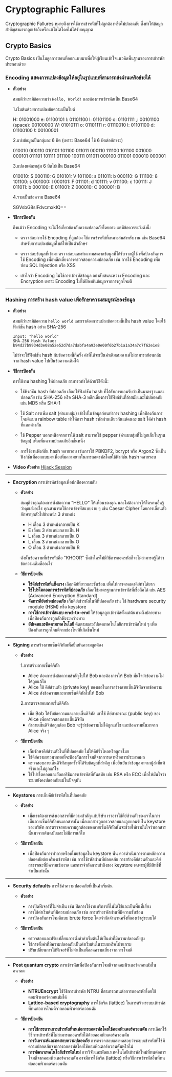 # Cryptographic Fallures

Cryptographic Fallures หมายถึงการใช้การเข้ารหัสที่ไม่ถูกต้องหรือไม่ปลอดภัย ซึ่งทำให้ข้อมูลสำคัญสามารถถูกเข้าถึงหรือแก้ไขได้โดยไม่ได้รับอนุญาต

## Crypto Basics

Crypto Basics เป็นโมดูลการสอนที่ออกแบบมาเพื่อให้ผู้เรียนเข้าใจแนวคิดพื้นฐานของการเข้ารหัส ประกอบด้วย

  ### Encoding แสดงการแปลงข้อมูลให้อยู่ในรูปแบบที่สามารถส่งผ่านเครือข่ายได้
  
  - **ตัวอย่าง**
      
    สมมติว่าเรามีข้อความว่า `Hello, World!` และต้องการเข้ารหัสเป็น Base64

    1.เริ่มต้นด้วยการแปลงข้อความเป็นไบต์

    H: 01001000 e: 01100101 l: 01101100 l: 01101100 o: 01101111 ,: 00101100 (space): 00100000
    W: 01010111 o: 01101111 r: 01110010 l: 01101100 d: 01100100 !: 00100001

    2.แบ่งข้อมูลเป็นกลุ่มละ 6 บิต (เพราะ Base64 ใช้ 6 บิตต่ออักขระ)
    
    010010 000110 010101 101100 011011 000110 111100 101100 001000 000101 011101 101111 011100 100111 011011 000100 011001 000010 000001

    3.แปลงแต่ละกลุ่ม 6 บิตไปเป็น Base64
    
    010010: S 000110: G 010101: V 101100: s 011011: b 000110: G 111100: 8 101100: s 001000: I 000101: F 011101: d 101111: v 011100: c 100111: J 011011: b 000100: E 011001: Z 000010: C 000001: B

    4.รวมเป็นข้อความ Base64

    SGVsbG8sIFdvcmxkIQ==
      
  - **วิธีการป้องกัน**

    ถึงแม้ว่า Encoding จะไม่ได้เกี่ยวข้องกับความปลอดภัยโดยตรง แต่มีข้อควรระวังดังนี้:

    - ตรวจสอบการใช้ Encoding ที่ถูกต้อง ใช้การเข้ารหัสที่เหมาะสมสำหรับงาน เช่น Base64 สำหรับการแปลงข้อมูลไบต์ให้เป็นตัวอักษร
   
    - ตรวจสอบข้อมูลที่เข้ามา ตรวจสอบและทำความสะอาดข้อมูลที่ได้รับจากผู้ใช้ เพื่อป้องกันการใช้ Encoding เพื่อหลีกเลี่ยงการตรวจสอบความปลอดภัย เช่น การใช้ Encoding เพื่อซ่อน SQL Injection หรือ XSS

    - เข้าใจว่า Encoding ไม่ใช่การเข้ารหัสข้อมูล อย่าสับสนระหว่าง Encoding และ Encryption เพราะ Encoding ไม่ได้ป้องกันข้อมูลจากการถูกโจมตี

___

  ### Hashing การสร้าง hash value เพื่อรักษาความสมบูรณ์ของข้อมูล
    
  - **ตัวอย่าง**

    สมมติว่าเรามีข้อความ `hello world` และเราต้องการแปลงข้อความนี้เป็น hash value โดยใช้ฟังก์ชัน hash อย่าง SHA-256

    ```
    Input: "hello world"
    SHA-256 Hash Value: b94d27b9934d3e08a52e52d7da7dabfa4a93e0e00f6b27b1a1a34a7c7f62e1e8
    ```

    ไม่ว่าจะใช้ฟังก์ชัน hash กับข้อความนี้กี่ครั้ง ค่าที่ได้จะเป็นค่าเดิมเสมอ แต่ไม่สามารถย้อนกลับจาก hash value ไปเป็นข้อความเดิมได้

  - **วิธีการป้องกัน**
      
    การใช้งาน hashing ให้ปลอดภัย สามารถทำได้ด้วยวิธีดังนี้:

    - ใช้ฟังก์ชัน hash ที่ปลอดภัย เลือกใช้ฟังก์ชัน hash ที่ได้รับการยอมรับว่าเป็นมาตรฐานและปลอดภัย เช่น SHA-256 หรือ SHA-3 หลีกเลี่ยงการใช้ฟังก์ชันที่ล้าสมัยและไม่ปลอดภัย เช่น MD5 หรือ SHA-1

    - ใช้ Salt การเพิ่ม salt (ค่าแบบสุ่ม) เข้าไปในข้อมูลก่อนทำการ hashing เพื่อป้องกันการโจมตีแบบ rainbow table ทำให้การ hash รหัสผ่านเดียวกันแต่คนละ salt ได้ค่า hash ที่แตกต่างกัน

    - ใช้ Pepper นอกเหนือจากการใช้ salt สามารถใช้ pepper (ค่าแบบสุ่มที่ไม่ถูกเก็บในฐานข้อมูล) เพื่อเพิ่มความปลอดภัยอีกชั้นหนึ่ง

    - การใช้งานฟังก์ชัน hash หลายรอบ เช่นการใช้ PBKDF2, bcrypt หรือ Argon2 ซึ่งเป็นฟังก์ชันที่ออกแบบมาเพื่อเพิ่มความยากในการถอดรหัสโดยใช้ฟังก์ชัน hash หลายรอบ

  - **Video ตัวอย่าง** [Hijack Session](https://youtu.be/YO8rsCMVUyY)

___

  - **Encryption** การเข้ารหัสข้อมูลเพื่อปกป้องความลับ

    - **ตัวอย่าง**
      
      สมมุติว่าคุณต้องการส่งข้อความ "HELLO" ให้เพื่อนของคุณ และไม่ต้องการให้ใครคนอื่นรู้ว่าคุณส่งอะไร คุณสามารถใช้การเข้ารหัสแบบง่าย ๆ เช่น Caesar Cipher โดยการเลื่อนตัวอักษรทุกตัวไปข้างหน้า 3 ตำแหน่ง
      
      - H เลื่อน 3 ตำแหน่งกลายเป็น K
      - E เลื่อน 3 ตำแหน่งกลายเป็น H
      - L เลื่อน 3 ตำแหน่งกลายเป็น O
      - L เลื่อน 3 ตำแหน่งกลายเป็น O
      - O เลื่อน 3 ตำแหน่งกลายเป็น R
        
      ดังนั้นข้อความที่เข้ารหัสคือ "KHOOR" ซึ่งถ้าใครไม่มีวิธีการถอดรหัสก็จะไม่สามารถรู้ได้ว่าข้อความเดิมคืออะไร

    - **วิธีการป้องกัน**
      
      - **ใช้คีย์เข้ารหัสที่แข็งแรง** เลือกคีย์ที่ยาวและซับซ้อน เพื่อให้การคาดเดาคีย์ทำได้ยาก
      - **ใช้โปรโตคอลการเข้ารหัสที่ปลอดภัย** เลือกใช้มาตรฐานการเข้ารหัสที่เชื่อถือได้ เช่น AES (Advanced Encryption Standard)
      - **จัดการคีย์อย่างปลอดภัย** เก็บคีย์เข้ารหัสในที่ที่ปลอดภัย เช่น ใช้ hardware security module (HSM) หรือ keystore
      - **การใช้การเข้ารหัสแบบ end-to-end** ให้ข้อมูลถูกเข้ารหัสตั้งแต่ต้นทางถึงปลายทาง เพื่อป้องกันการถูกดักฟังระหว่างทาง
      - **อัปเดตและติดตามเทคโนโลยี** ติดตามและอัปเดตเทคโนโลยีการเข้ารหัสใหม่ ๆ เพื่อป้องกันการถูกโจมตีจากช่องโหว่ที่เกิดขึ้นใหม่
      
___

  - **Signing** การสร้างลายเซ็นดิจิทัลเพื่อยืนยันความถูกต้อง
    
    - **ตัวอย่าง**
      
      1.การสร้างลายเซ็นดิจิทัล
      
      - Alice ต้องการส่งข้อความสำคัญไปให้ Bob และต้องการให้ Bob มั่นใจว่าข้อความไม่ได้ถูกแก้ไข
      - Alice ใช้ คีย์ส่วนตัว (private key) ของเธอในการสร้างลายเซ็นดิจิทัลจากข้อความ
      - Alice ส่งข้อความและลายเซ็นดิจิทัลไปให้ Bob
        
      2.การตรวจสอบลายเซ็นดิจิทัล

      - เมื่อ Bob ได้รับข้อความและลายเซ็นดิจิทัล เขาใช้ คีย์สาธารณะ (public key) ของ Alice เพื่อตรวจสอบลายเซ็นดิจิทัล
      - ถ้าลายเซ็นดิจิทัลถูกต้อง Bob จะรู้ว่าข้อความไม่ได้ถูกแก้ไข และข้อความนั้นมาจาก Alice จริง ๆ

    - **วิธีการป้องกัน**
      
      - เก็บรักษาคีย์ส่วนตัวในที่ที่ปลอดภัย ไม่ให้คีย์รั่วไหลหรือถูกขโมย
      - ใช้คีย์ความยาวมากพอที่จะป้องกันการโจมตีจากการเดาหรือการประมวลผล
      - ตรวจสอบลายเซ็นดิจิทัลทุกครั้งที่ได้รับข้อมูลที่สำคัญ เพื่อยืนยันว่าข้อมูลมาจากผู้ส่งที่แท้จริงและไม่ถูกแก้ไข
      - ใช้โปรโตคอลและอัลกอริธึมการเข้ารหัสที่ทันสมัย เช่น RSA หรือ ECC เพื่อให้มั่นใจว่าระบบยังคงปลอดภัยแม้ในปัจจุบัน

___

  - **Keystores** การเก็บคีย์เข้ารหัสในที่ปลอดภัย

    - **ตัวอย่าง**
      - เมื่อเราต้องการส่งเอกสารที่มีความสำคัญแก่บริษัท เราอาจใช้คีย์ส่วนตัวของเราในการเซ็นลายเซ็นดิจิทัลบนเอกสารนั้น เมื่อเอกสารถูกตรวจสอบและถูกยอมรับใน keystore ของบริษัท การตรวจสอบความถูกต้องของลายเซ็นดิจิทัลนั้นจะช่วยให้เรามั่นใจว่าเอกสารนั้นมาจากต้นฉบับและไม่มีการแก้ไข
        
    - **วิธีการป้องกัน**
      - เพื่อป้องกันการทำลายหรือขโมยข้อมูลใน keystore นั้น ควรดำเนินการตามหลักความปลอดภัยต่อเครื่องเข้ารหัส เช่น การใช้รหัสผ่านที่ปลอดภัย การสร้างคีย์ส่วนตัวและคีย์สาธารณะที่มีความเข้มงวด และการจำกัดการเข้าถึงของ keystore เฉพาะผู้ที่มีสิทธิ์ที่จำเป็นเท่านั้น

___

  - **Security defaults** การใช้ค่าความปลอดภัยที่เป็นค่าเริ่มต้น

    - **ตัวอย่าง**
      
      - การปิดฟีเจอร์ที่ไม่จำเป็น เช่น ปิดการใช้งานบริการที่ไม่ได้ใช้และเป็นพื้นที่เสี่ยง
      - การใช้ค่าเริ่มต้นที่มีความปลอดภัย เช่น การสร้างรหัสผ่านที่มีความซับซ้อน
      - การป้องกันการโจมตีแบบ brute force โดยจำกัดจำนวนครั้งที่ลองเข้าสู่ระบบได้
     
    - **วิธีการป้องกัน**

      - ตรวจสอบและปรับเปลี่ยนการตั้งค่าค่าเริ่มต้นให้เป็นค่าที่มีความปลอดภัยสูง
      - ใช้การตั้งค่าที่มีความปลอดภัยเป็นค่าเริ่มต้นในระบบหรือโปรแกรม
      - ปรับเปลี่ยนการใช้ฟีเจอร์ที่ไม่จำเป็นเพื่อลดความเสี่ยงจากการโจมตี
        
___

  - **Post quantum crypto** การเข้ารหัสเพื่อป้องกันการโจมตีจากคอมพิวเตอร์ควอนตัมในอนาคต
    
    - **ตัวอย่าง**
      
      - **NTRUEncrypt** ใช้วิธีการเข้ารหัส NTRU ที่สามารถทนต่อการถอดรหัสโดยใช้คอมพิวเตอร์ควอนตัมได้
      - **Lattice-based cryptography** การใช้กริด (lattice) ในการสร้างระบบเข้ารหัสที่ทนต่อการโจมตีจากคอมพิวเตอร์ควอนตัม

    - **วิธีการป้องกัน**

      - **การใช้กระบวนการเข้ารหัสที่ทนต่อการถอดรหัสโดยใช้คอมพิวเตอร์ควอนตัม** การเลือกใช้วิธีการเข้ารหัสที่ไม่สามารถถอดรหัสได้ด้วยคอมพิวเตอร์ควอนตัม
      - **การวิเคราะห์และทดสอบความปลอดภัย** การตรวจสอบและทดสอบว่าระบบเข้ารหัสที่ใช้มีความปลอดภัยจากการถอดรหัสโดยใช้คอมพิวเตอร์ควอนตัมหรือไม่
      - **การพัฒนาเทคโนโลยีเข้ารหัสใหม่** การวิจัยและพัฒนาเทคโนโลยีเข้ารหัสใหม่ที่ทนต่อการโจมตีจากคอมพิวเตอร์ควอนตัม อาจมีการใช้กริด (lattice) หรือวิธีการเข้ารหัสอื่นที่ทนต่อคอมพิวเตอร์ควอนตัม
    
___
  
